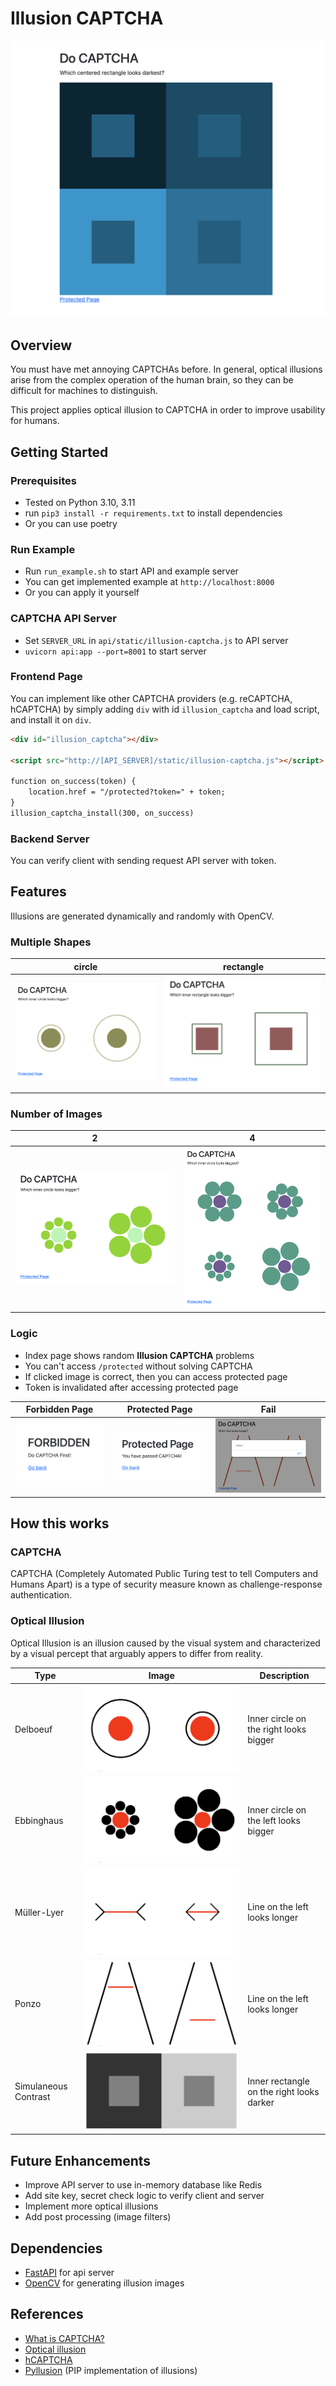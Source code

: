 # Illusion CAPTCHA

![illusion_captcha](./assets/illusion_captcha.png)

## Overview

You must have met annoying CAPTCHAs before. In general, optical illusions arise from the complex operation of the human brain, so they can be difficult for machines to distinguish.

This project applies optical illusion to CAPTCHA in order to improve usability for humans.

## Getting Started

### Prerequisites

- Tested on Python 3.10, 3.11
- run `pip3 install -r requirements.txt` to install dependencies
- Or you can use poetry

### Run Example

- Run `run_example.sh` to start API and example server
- You can get implemented example at `http://localhost:8000`
- Or you can apply it yourself

### CAPTCHA API Server

- Set `SERVER_URL` in `api/static/illusion-captcha.js` to API server
- `uvicorn api:app --port=8001` to start server

### Frontend Page

You can implement like other CAPTCHA providers (e.g. reCAPTCHA, hCAPTCHA) by simply adding `div` with id `illusion_captcha` and load script, and install it on `div`.

```html
<div id="illusion_captcha"></div>

<script src="http://[API_SERVER]/static/illusion-captcha.js"></script>

function on_success(token) {
    location.href = "/protected?token=" + token;
}
illusion_captcha_install(300, on_success)
```

### Backend Server

You can verify client with sending request API server with token.

## Features

Illusions are generated dynamically and randomly with OpenCV.

### Multiple Shapes

|circle|rectangle|
|-|-|
|![delboeuf_circle](./assets/delboeuf_circle.png)|![delboeuf_rect](./assets/delboeuf_rect.png)|

### Number of Images

|2|4|
|-|-|
|![ebbinghaus_2](./assets/ebbinghaus_2.png)|![ebbinghaus_4](./assets/ebbinghaus_4.png)|

### Logic

- Index page shows random **Illusion CAPTCHA** problems
- You can't access `/protected` without solving CAPTCHA
- If clicked image is correct, then you can access protected page  
- Token is invalidated after accessing protected page

|Forbidden Page|Protected Page|Fail|
|-|-|-|
![forbidden](./assets/forbidden_page.png)|![protected](./assets/protected_page.png)|![failed](./assets/failed.png)|

## How this works

### CAPTCHA

CAPTCHA (Completely Automated Public Turing test to tell Computers and Humans Apart) is a type of security measure known as challenge-response authentication.

### Optical Illusion

Optical Illusion is an illusion caused by the visual system and characterized by a visual percept that arguably appers to differ from reality.

|Type|Image|Description|
|----|-----|-----------|
|Delboeuf|![delboeuf](./assets/delboeuf.png)|Inner circle on the right looks bigger|
|Ebbinghaus|![ebbinghaus](./assets/ebbinghaus.png)|Inner circle on the left looks bigger|
|Müller-Lyer|![muller-lyer](./assets/muller-lyer.png)|Line on the left looks longer|
|Ponzo|![ponzo](./assets/ponzo.png)|Line on the left looks longer|
|Simulaneous Contrast|![contrast](./assets/contrast.png)|Inner rectangle on the right looks darker|

## Future Enhancements

- Improve API server to use in-memory database like Redis
- Add site key, secret check logic to verify client and server
- Implement more optical illusions
- Add post processing (image filters)

## Dependencies

- [FastAPI](https://fastapi.tiangolo.com/) for api server
- [OpenCV](https://opencv.org) for generating illusion images

## References
- [What is CAPTCHA?](https://support.google.com/a/answer/1217728?hl=en)
- [Optical illusion](https://en.wikipedia.org/wiki/Optical_illusion)
- [hCAPTCHA](https://docs.hcaptcha.com/#basic-principles)
- [Pyllusion](https://github.com/RealityBending/Pyllusion) (PIP implementation of illusions)
